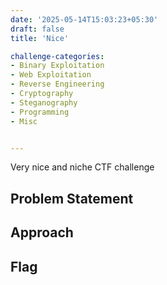 ```yaml
---
date: '2025-05-14T15:03:23+05:30'
draft: false
title: 'Nice'

challenge-categories:
- Binary Exploitation
- Web Exploitation
- Reverse Engineering
- Cryptography
- Steganography
- Programming
- Misc


---
```


Very nice and niche CTF challenge

<!--more-->

## Problem Statement


## Approach


## Flag



